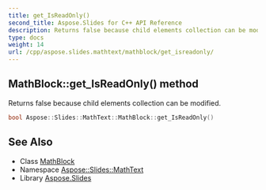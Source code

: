 ```yaml
---
title: get_IsReadOnly()
second_title: Aspose.Slides for C++ API Reference
description: Returns false because child elements collection can be modified.
type: docs
weight: 14
url: /cpp/aspose.slides.mathtext/mathblock/get_isreadonly/
---
```

## MathBlock::get_IsReadOnly() method


Returns false because child elements collection can be modified.

```cpp
bool Aspose::Slides::MathText::MathBlock::get_IsReadOnly()
```

## See Also

* Class [MathBlock](./)
* Namespace [Aspose::Slides::MathText](../)
* Library [Aspose.Slides](../../)